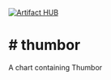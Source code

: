 [![Artifact HUB](https://img.shields.io/endpoint?url=https://artifacthub.io/badge/repository/kurt108)](https://artifacthub.io/packages/search?repo=kurt108)

# # thumbor

A chart containing Thumbor

